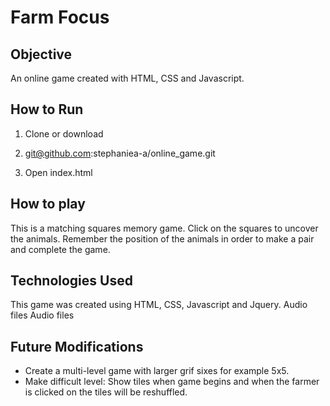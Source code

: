 # Farm Focus

## Objective

An online game created with HTML, CSS and Javascript.

## How to Run

1) Clone or download

2) git@github.com:stephaniea-a/online_game.git

3) Open index.html


## How to play

This is a matching squares memory game. Click on the squares to uncover the animals. Remember the position of the animals in order to make a pair and complete the game.

## Technologies Used
This game was created using HTML, CSS, Javascript and Jquery. Audio files
Audio files

## Future Modifications

- Create a multi-level game with larger grif sixes for example 5x5.
- Make difficult level: Show tiles when game begins and when the farmer is clicked on the tiles will be reshuffled.




